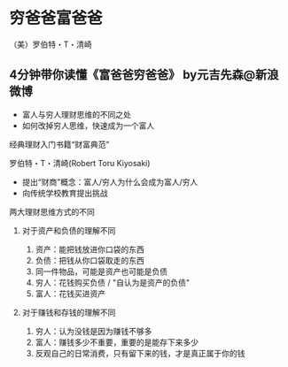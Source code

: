 # 穷爸爸富爸爸
（美）罗伯特・T・清崎

[time]:<20180927>
## 4分钟带你读懂《富爸爸穷爸爸》 by元吉先森@新浪微博

- 富人与穷人理财思维的不同之处
- 如何改掉穷人思维，快速成为一个富人

经典理财入门书籍“财富典范”

罗伯特・T・清崎(Robert Toru Kiyosaki)
- 提出“财商”概念：富人/穷人为什么会成为富人/穷人
- 向传统学校教育提出挑战

两大理财思维方式的不同

1. 对于资产和负债的理解不同
    1. 资产：能把钱放进你口袋的东西
    2. 负债：把钱从你口袋取走的东西
    3. 同一件物品，可能是资产也可能是负债
    4. 穷人：花钱购买负债 / "自认为是资产的负债"
    5. 富人：花钱买进资产
    
2. 对于赚钱和存钱的理解不同

    1. 穷人：认为没钱是因为赚钱不够多
    2. 富人：赚钱多少不重要，重要的是能存下来多少
    3. 反观自己的日常消费，只有留下来的钱，才是真正属于你的钱
